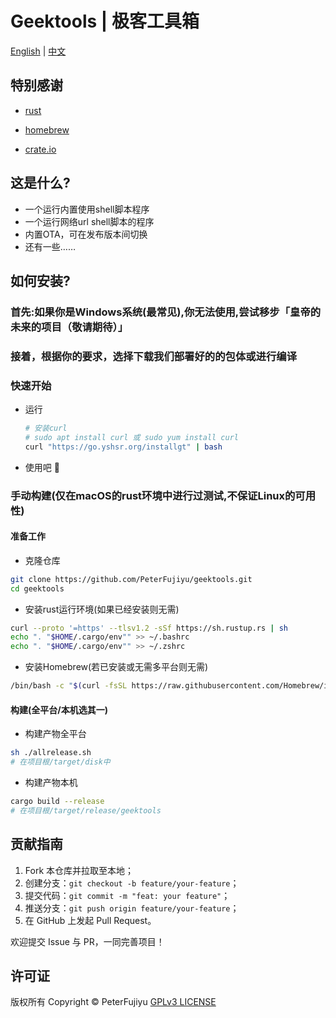 # Geektools | 极客工具箱

[English](./README.md) | [中文](./README_CN.md)

## 特别感谢

- [rust](https://www.rust-lang.org/)

- [homebrew](https://brew.sh/zh-cn/)

- [crate.io](https://crates.io/)

## 这是什么?
- 一个运行内置使用shell脚本程序
- 一个运行网络url shell脚本的程序
- 内置OTA，可在发布版本间切换
- 还有一些……

## 如何安装?

### 首先:如果你是Windows系统(最常见),你无法使用,尝试移步「皇帝的未来的项目（敬请期待）」

### 接着，根据你的要求，选择下载我们部署好的的包体或进行编译

### 快速开始
- 运行
    ```bash
    # 安装curl
    # sudo apt install curl 或 sudo yum install curl
    curl "https://go.yshsr.org/installgt" | bash
    ```
- 使用吧 🎉

### 手动构建(仅在macOS的rust环境中进行过测试,不保证Linux的可用性)
#### 准备工作
- 克隆仓库
```bash
git clone https://github.com/PeterFujiyu/geektools.git
cd geektools
```
- 安装rust运行环境(如果已经安装则无需)
```bash
curl --proto '=https' --tlsv1.2 -sSf https://sh.rustup.rs | sh
echo ". "$HOME/.cargo/env"" >> ~/.bashrc
echo ". "$HOME/.cargo/env"" >> ~/.zshrc
```
- 安装Homebrew(若已安装或无需多平台则无需)
```bash
/bin/bash -c "$(curl -fsSL https://raw.githubusercontent.com/Homebrew/install/HEAD/install.sh)"
```
#### 构建(全平台/本机选其一)
- 构建产物全平台
```bash
sh ./allrelease.sh
# 在项目根/target/disk中
```

- 构建产物本机
```bash
cargo build --release
# 在项目根/target/release/geektools
```

## 贡献指南

1. Fork 本仓库并拉取至本地；
2. 创建分支：`git checkout -b feature/your-feature`；
3. 提交代码：`git commit -m "feat: your feature"`；
4. 推送分支：`git push origin feature/your-feature`；
5. 在 GitHub 上发起 Pull Request。

欢迎提交 Issue 与 PR，一同完善项目！

## 许可证
版权所有 Copyright ©️ PeterFujiyu
[GPLv3 LICENSE](./LICENSE)